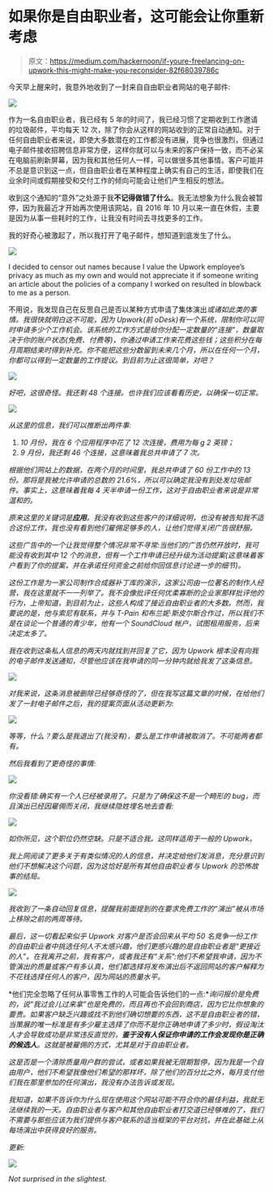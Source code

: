 # 如果你是自由职业者，这可能会让你重新考虑

> 原文：<https://medium.com/hackernoon/if-youre-freelancing-on-upwork-this-might-make-you-reconsider-82f68039786c>

今天早上醒来时，我意外地收到了一封来自自由职业者网站的电子邮件:

![](img/ca9cfabc180777828c1a765bc955c0ec.png)

作为一名自由职业者，我已经有 5 年的时间了，我已经习惯了定期收到工作邀请的垃圾邮件，平均每天 12 次，除了你会从这样的网站收到的正常自动通知。对于任何自由职业者来说，即使大多数潜在的工作都没有进展，竞争也很激烈，但通过电子邮件接收招聘信息非常方便，这样你就可以与未来的客户保持一致，而不必呆在电脑前刷新屏幕，因为我和其他任何人一样，可以做很多其他事情。客户可能并不总是意识到这一点，但自由职业者在某种程度上确实有自己的生活，即使我们在业余时间或假期接受和交付工作的倾向可能会让他们产生相反的想法。

收到这个通知的“意外”之处源于我**不记得做错了什么**。我无法想象为什么我会被暂停，因为我最近才开始再次使用该网站，自 2016 年 10 月以来一直在休假，主要是因为从事一些耗时的工作，让我没有时间去寻找更多的工作。

我的好奇心被激起了，所以我打开了电子邮件，想知道到底发生了什么。

![](img/1b1dfce663efb696b6c1bd43513071a5.png)

I decided to censor out names because I value the Upwork employee’s privacy as much as my own and would not appreciate it if someone writing an article about the policies of a company I worked on resulted in blowback to me as a person.

不用说，我发现自己在反思自己是否以某种方式申请了集体演出*或诸如此类的事情。我很快就明白这不可能，因为 Upwork(前 oDesk)有一个系统，限制你可以同时申请多少个工作机会。该系统的工作方式是给你分配一定数量的“连接”，数量取决于你的账户状态(免费、付费等)，你通过申请工作来花费这些钱；这些积分在每月周期结束时得到补充。你不能把这些分数留到未来几个月，所以在任何一个月，你都可以得到一定数量的工作提议。到目前为止这很简单，对吧？*

*![](img/72c8b630c50ca1bd0a43aa7032891b0a.png)*

*好吧，这很奇怪。我还剩 48 个连接。也许我们应该看看历史，以确保一切正常。*

*![](img/883320d7278780f4a60edb7e179ca844.png)*

*从这里的信息，我们可以推断出两件事:*

1.  *10 月份，我在 6 个应用程序中花了 12 次连接，费用为每 g 2 英镑；*
2.  *9 月份，我还剩 46 个连接，这意味着我总共申请了 7 次。*

*根据他们网站上的数据，在两个月的时间里，我总共申请了 60 份工作中的 13 份。那将是我被允许申请的总数的 21.6%，所以可以确定我没有到处发垃圾邮件。事实上，这意味着我每 4 天半申请一份工作，这对于自由职业者来说是非常温和的。*

*原来这里的关键词是**应用**。我没有收到这些客户的详细说明，也没有被告知我不适合这份工作，我也没有看到他们雇佣足够多的人，让他们觉得关闭广告很舒服。*

*这些广告中的一个让我觉得整个情况非常不寻常:当他们的广告仍然开放时，我可能没有收到其中 12 个的消息，但有一个工作申请已经升级为活动提案(这意味着客户看到了你的提案，并在承诺任何资金之前给你回信息讨论进一步的细节)。*

*这份工作是为一家公司制作合成器补丁库的演示，这家公司由一位著名的制作人经营，我在这里就不一一列举了。我不会像批评任何优柔寡断的企业家那样批评他的行为，上帝知道，到目前为止，这些人构成了接近自由职业者的大多数。然而，我要说的是，他与索尼有联系，并与 T-Pain 和布兰妮·斯皮尔斯合作过，所以我们不是在谈论一个普通的青少年，他有一个 SoundCloud 帐户，试图租用服务，后来决定太多了。*

*我在收到这条私人信息的两天内就找到并回复了它，因为 Upwork 根本没有向我的电子邮件发送通知，尽管他应该在我申请的同一分钟内就给我发了这条信息。*

*![](img/f60021ba16308381db0f63315b74b577.png)*

*对我来说，这条消息被删除已经够奇怪的了，但在我写这篇文章的时候，在给他们发了一封电子邮件之后，我的提案页面从活动更新为:*

*![](img/6950527c4ec34b5be33e5b12f05be9e0.png)*

*等等，什么？要么是我退出了(我没有)，要么是工作申请被取消了。不可能两者都有。*

*然后我看到了更奇怪的事情:*

*![](img/e01ea3f0e40815783d7c7725bf3457b5.png)*

*你没看错:确实有一个人已经被录用了。只是为了确保这不是一个畸形的 bug，而且演出已经因雇佣而关闭，我继续隐姓埋名地去查看:*

*![](img/bbf13e6d2367cebec71212c58305ddc6.png)*

*如你所见，这个职位仍然空缺。只是不适合我。这同样适用于一般的 Upwork。*

*我上网阅读了更多关于有类似情况的人的信息，并决定给他们发消息，充分意识到他们不想解决这个问题，因为这恰好是所有其他自由职业者与 Upwork 的恐怖故事的结局。*

*![](img/d37b903a7fe786d2eff2d35b89830a02.png)*

*我收到了一条自动回复信息，提醒我前面提到的在要求免费工作的“演出”被从市场上移除之前的两周等待。*

*最后，这一切看起来似乎 Upwork 对客户是否会回来从平均 50 名竞争一份工作的自由职业者中挑选任何人不太感兴趣，他们更感兴趣的是自由职业者是“更接近的人”。在我离开之前，我有客户，或者我还有“关系”:他们不希望我申请，因为不管演出的质量或客户有多认真，他们都选择将发布演出后不返回网站的客户解释为不花钱选择任何人的客户，因为网站的质量水平。*

*他们完全忽略了任何从事零售工作的人可能会告诉他们的一点:**询问报价是免费的，说“*我过会儿过来拿”*也是免费的，而且再也不会回到商店，因为它比你想象的要贵**。如果客户缺乏兴趣或找不到他们确切想要的东西，这不是自由职业者的错，当策展的唯一标准是有多少雇主选择了你而不是你正确地申请了多少时，假设淘汰人才会导致成功是非常违反直觉的，**鉴于没有人保证你申请的工作会发现你是正确的候选人**。这就是被雇佣的方式，尤其是对于自由职业者。*

*这是否是一个清除质量用户群的尝试，或者如果我被无限期暂停，因为我是一个自由用户，他们不希望我像他们希望的那样坏，除了他们的百分比之外，每月支付他们我在那里参加的任何演出，我没有办法告诉或发现。*

*我知道，如果不告诉你为什么现在使用这个网站可能不符合你的最佳利益，我就无法继续我的一天。自由职业者与客户和其他自由职业者打交道已经够难的了，我们不需要与那些应该为我们提供与客户联系的适当框架的平台对抗，并在此基础上从每场演出中获得良好的服务。*

*更新:*

*![](img/5cad1200498fe41383a6fed919e7cfbf.png)*

*Not surprised in the slightest.*